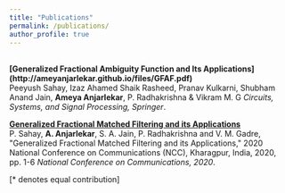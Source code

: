 ```yaml
---
title: "Publications"
permalink: /publications/
author_profile: true
---
```

<br>
<b>[Generalized Fractional Ambiguity Function and Its Applications](http://ameyanjarlekar.github.io/files/GFAF.pdf)</b> <br> 
Peeyush Sahay, Izaz Ahamed Shaik Rasheed, Pranav Kulkarni, Shubham Anand Jain, <b>Ameya Anjarlekar</b>, P. Radhakrishna & Vikram M. G
<i>Circuits, Systems, and Signal Processing, Springer</i>.

<b>[Generalized Fractional Matched Filtering and its Applications](http://ameyanjarlekar.github.io/files//GFMF.pdf)</b> <br> 
P. Sahay, <b>A. Anjarlekar</b>, S. A. Jain, P. Radhakrishna and V. M. Gadre, "Generalized Fractional Matched Filtering and its Applications," 2020 National Conference on Communications (NCC), Kharagpur, India, 2020, pp. 1-6
<i>National Conference on Communications, 2020</i>.






[\* denotes equal contribution]
